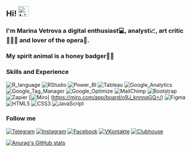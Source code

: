 ## Hi! <img src="https://user-images.githubusercontent.com/1303154/88677602-1635ba80-d120-11ea-84d8-d263ba5fc3c0.gif" width="28px" alt="hi">
### I'm Marina Vetrova a digital enthusiast💻, analyst📈, art critic👩🏻‍🎓 and lover of the opera🎼.
### My spirit animal is a honey badger🍯🦡

### Skills and Experience
![R_language](https://img.shields.io/badge/-R-090909?style=for-the-badge&logo=r&logoColor=276DC3)
![RStudio](https://img.shields.io/badge/-RStudio-090909?style=for-the-badge&logo=RStudio&logoColor=75AADB)
![Power_BI](https://img.shields.io/badge/-Power_BI-090909?style=for-the-badge&logo=power-bi&logoColor=F2C811)
![Tableau](https://img.shields.io/badge/-Tableau-090909?style=for-the-badge&logo=Tableau&logoColor=E97627)
![Google_Analytics](https://img.shields.io/badge/-Google_Analytics-090909?style=for-the-badge&logo=google-analytics&logoColor=E37400)
![Google_Tag_Manager](https://img.shields.io/badge/-GTM-090909?style=for-the-badge&logo=google-tag-manager&logoColor=246FDB)
![Google_Optimize](https://img.shields.io/badge/-Google_Optimize-090909?style=for-the-badge&logo=google-optimize&logoColor=B366F6)
![MailChimp](https://img.shields.io/badge/-MailChimp-090909?style=for-the-badge&logo=MailChimp&logoColor=FFE01B)
![Bootstrap](https://img.shields.io/badge/-Bootstrap-090909?style=for-the-badge&logo=bootstrap&logoColor=7952B3)
![Zapier](https://img.shields.io/badge/-Zapier-090909?style=for-the-badge&logo=zapier&logoColor=FF4A00)
[![Miro](https://img.shields.io/badge/-Miro-090909?style=for-the-badge&logo=miro&logoColor=F2C811)] (https://miro.com/app/board/o9J_knnnqGQ=/)
![Figma](https://img.shields.io/badge/-Figma-090909?style=for-the-badge&logo=figma&logoColor=F24E1E)
![HTML5](https://img.shields.io/badge/-HTML5-090909?style=for-the-badge&logo=HTML5&logoColor=E34F26)
![CSS3](https://img.shields.io/badge/-CSS3-090909?style=for-the-badge&logo=CSS3&logoColor=1572B6)
![JavaScript](https://img.shields.io/badge/-JavaScript-090909?style=for-the-badge&logo=JavaScript&logoColor=F7DF1E)

### Follow me
[![Telegram](https://img.shields.io/badge/-Telegram-090909?style=for-the-badge&logo=Telegram&logoColor=26A5E4)](https://t.me/marinavetrova)
[![Instagram](https://img.shields.io/badge/-Instagram-090909?style=for-the-badge&logo=Instagram&logoColor=E4405F)](https://www.instagram.com/marina.d.vetrova)
[![Facebook](https://img.shields.io/badge/-facebook-090909?style=for-the-badge&logo=facebook&logoColor=1877F2)](https://www.facebook.com/marina.d.vetrova)
[![VKontakte](https://img.shields.io/badge/-VKontakte-090909?style=for-the-badge&logo=VK&logoColor=4680C2)](https://vk.com/marina_veter)
[![Clubhouse](https://img.shields.io/badge/-Clubhouse-090909?style=for-the-badge&logo=Clubhouse&logoColor=6515DD)](https://www.joinclubhouse.com/@marinavetrova)

[![Anurag's GitHub stats](https://github-readme-stats.vercel.app/api?username=MarinaDVetrova&theme=radical&show_icons=true)](https://github.com/MarinaDVetrova/github-readme-stats)
